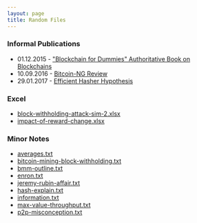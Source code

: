 ```yaml
---
layout: page
title: Random Files
---
```



### Informal Publications

* 01.12.2015 - ["Blockchain for Dummies" Authoritative Book on Blockchains](http://www.truthcoin.info/images/blockchainz.pdf)
* 10.09.2016 - [Bitcoin-NG Review](http://www.truthcoin.info/images/bitcoin-ng.txt)
* 29.01.2017 - [Efficient Hasher Hypothesis](http://www.truthcoin.info/images/efficient-hasher-hypothesis.txt)


### Excel

* [block-withholding-attack-sim-2.xlsx](http://www.truthcoin.info/images/block-withholding-attack-sim-2.xlsx)
* [impact-of-reward-change.xlsx](http://www.truthcoin.info/images/impact-of-reward-change.xlsx)

### Minor Notes

* [averages.txt](http://www.truthcoin.info/images/averages.txt)
* [bitcoin-mining-block-withholding.txt](http://www.truthcoin.info/images/bitcoin-mining-block-withholding.txt)
* [bmm-outline.txt](http://www.truthcoin.info/images/bmm-outline.txt)
* [enron.txt](http://www.truthcoin.info/images/enron.txt)
* [jeremy-rubin-affair.txt](http://www.truthcoin.info/images/jeremy-rubin-affair.txt)
* [hash-explain.txt](http://www.truthcoin.info/images/hash-explain.txt)
* [information.txt](http://www.truthcoin.info/images/information.txt)
* [max-value-throughput.txt](http://www.truthcoin.info/images/max-value-throughput.txt)
* [p2p-misconception.txt](http://www.truthcoin.info/images/p2p-misconception.txt)


